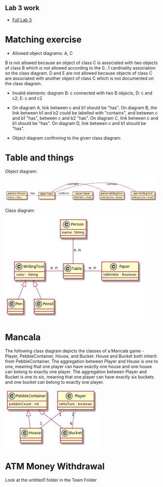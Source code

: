 ## Lab 3 work 
 - [Full Lab 3](/Team%20folder/lab3.md)



# Matching exercise

* Allowed object diagrams:  A, C

B is not allowed because an object of class C is associated with two objects
of class B which is not allowed according to the 0...1 cardinality association
on the class diagram. D and E are not allowed because objects of class C
are associated with another object of class C which is not documented on the class diagram.

* Invalid elements: diagram B: c connected with two B objects, D: c and c2; E: c and c2

* On diagram A, link between c and b1 should be "has". On diagram B, the link between b1 and b2 could be labelled with "contains",
and between c and b1 "has", between c and b2 "has". On diagram C, link between c and b1
should be "has". On diagram D, link between c and b1 should be "has".

* Object diagram confirming to the given class diagram:

# Table and things
Object diagram:

![image](/Team%20folder/images/lab_3_ex_2.png)

Class diagram:

![image](/Team%20folder/images/lab_3_ex_2_additional.png)

# Mancala
The following class diagram depicts the classes of a Mancala
game - Player, PebbleContainer, House, and Bucket. House and
Bucket both inherit from PebbleContainer. The aggregation
between Player and House is one to one, meaning that one player
can have exactly one house and one house can belong to exactly
one player. The aggregation between Player and Bucket is one to six,
meaning that one player can have exactly six buckets and one
bucket can belong to exactly one player.

![image](/Team%20folder/images/lab3mancala.png)

# ATM Money Withdrawal
Look at the untitled1 folder in the Team Folder